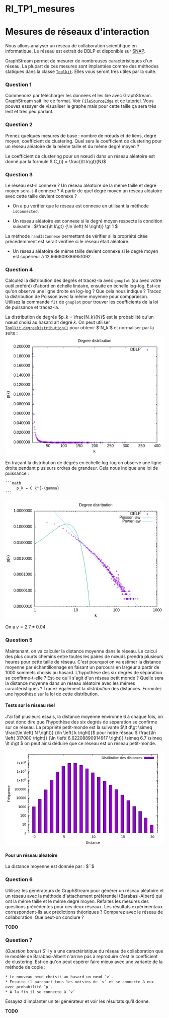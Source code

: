 # RI_TP1_mesures

# Mesures de réseaux d'interaction

Nous allons analyser un réseau de collaboration scientifique en informatique. Le réseau est extrait de DBLP et disponible sur [SNAP](https://snap.stanford.edu/data/com-DBLP.html).

GraphStream permet de mesurer de nombreuses caractéristiques d'un réseau. La plupart de ces mesures sont implantées comme des méthodes statiques dans la classe [`Toolkit`](https://data.graphstream-project.org/api/gs-algo/current/org/graphstream/algorithm/Toolkit.html). Elles vous seront très utiles par la suite.

### Question 1
Commencez par télécharger les données et les lire avec GraphStream. GraphStream sait lire ce format. Voir [`FileSourceEdge`](https://data.graphstream-project.org/api/gs-core/current/org/graphstream/stream/file/FileSourceEdge.html) et ce [tutoriel](http://graphstream-project.org/doc/Tutorials/Reading-files-using-FileSource/). Vous pouvez essayer de visualiser le graphe mais pour cette taille ça sera très lent et très peu parlant.

### Question 2
Prenez quelques mesures de base : nombre de nœuds et de liens, degré moyen, coefficient de clustering. Quel sera le coefficient de clustering pour un réseau aléatoire de la même taille et du même degré moyen ?

Le coefficient de clustering pour un nœud *i* dans un réseau aléatoire est donné par la formule
$` C_{i} = \frac{\lt k\gt}{N}`$


### Question 3
Le réseau est-il connexe ? Un réseau aléatoire de la même taille et degré moyen sera-t-il connexe ? À partir de quel degré moyen un réseau aléatoire avec cette taille devient connexe ?

- On a pu vérifier que le réseau est connexe en utilisant la méthode `isConnected`.

- Un réseau aléatoire est connexe si le degré moyen respecte la condition suivante : $`\frac{\lt k\gt} {\ln \left( N \right)} \gt   1  `$

La méthode `randIsConnexe` permettant de vérifier si la propriété citée précédemment est serait vérifiée si le réseau était aléatoire.

- Un réseau aléatoire de même taille devient connexe si le degré moyen est supérieur à 12.666909386951092




### Question 4
Calculez la distribution des degrés et tracez-la avec `gnuplot` (ou avec votre outil préféré) d'abord en échelle linéaire, ensuite en échelle log-log. Est-ce qu'on observe une ligne droite en log-log ? Que cela nous indique ? Tracez la distribution de Poisson avec la même moyenne pour comparaison. Utilisez la commande `fit` de `gnuplot` pour trouver les coefficients de la loi de puissance et tracez-la.

La distribution de degrés $`p_k = \frac{N_k}{N}`$ est la probabilité qu'un nœud choisi au hasard ait degré $`k`$. On peut utiliser [`Toolkit.degreeDistribution()`](https://data.graphstream-project.org/api/gs-algo/current/org/graphstream/algorithm/Toolkit.html#degreeDistribution(org.graphstream.graph.Graph)) pour obtenir $`N_k`$ et normaliser par la suite :
![distribution des degrés en echelle linéaire](tp1_mesures/data/dd_dblp2.png)


En traçant la distribution de degrés en échelle log-log on observe une ligne droite pendant plusieurs ordres de grandeur. Cela nous indique une loi de puissance :

    ```math
         p_k = C k^{-\gamma}
    ```


![distribution des degrés en loglog](tp1_mesures/data/dd_dblp.png)

On a $`\gamma = 2.7 \pm 0.04`$

### Question 5
Maintenant, on va calculer la distance moyenne dans le réseau. Le calcul des plus courts chemins entre toutes les paires de nœuds prendra plusieurs heures pour cette taille de réseau. C'est pourquoi on va estimer la distance moyenne par échantillonnage en faisant un parcours en largeur à partir de 1000 sommets choisis au hasard. L'hypothèse des six degrés de séparation se confirme-t-elle ? Est-ce qu'il s'agit d'un réseau petit monde ? Quelle sera la distance moyenne dans un réseau aléatoire avec les mêmes caractéristiques ? Tracez également la *distribution* des distances. Formulez une hypothèse sur la loi de cette distribution.
#### Tests sur le réseau réel
J'ai fait plusieurs essais, la distance moyenne environne 6 à chaque fois, on peut donc dire que l'hypothèse des six degrés de séparation se confirme sur ce réseau.
La propriété petit-monde est la suivante $`\lt d\gt \simeq \frac{\ln \left( N \right)} {\ln \left( k \right)}`$
pour notre réseau $` \frac{\ln \left( 317080 \right)} {\ln \left( 6.62208890914917 \right)} \simeq 6.7 \simeq \lt d\gt `$
on peut ainsi déduire que ce réseau est un réseau petit-monde.

![distribution des distances](tp1_mesures/data/distanceHisto.png)
#### Pour un réseau aléatoire
La distance moyenne est donnée par : $``$

### Question 6
Utilisez les générateurs de GraphStream pour générer un réseau aléatoire et un réseau avec la méthode d'attachement préférentiel (Barabasi-Albert) qui ont la même taille et le même degré moyen. Refaites les mesures des questions précédentes pour ces deux réseaux. Les résultats expérimentaux correspondent-ils aux prédictions théoriques ? Comparez avec le réseau de collaboration. Que peut-on conclure ?

**TODO**
### Question 7
(*Question bonus*) S'il y a une caractéristique du réseau de collaboration que le modèle de Barabasi-Albert n'arrive pas à reproduire c'est le coefficient de clustering. Est-ce qu'on peut espérer faire mieux avec une variante de la méthode de copie :

    * Le nouveau nœud choisit au hasard un nœud `v`.
    * Ensuite il parcourt tous les voisins de `v` et se connecte à eux avec probabilité `p`.
    * À la fin il se connecte à `v`

Essayez d'implanter un tel générateur et voir les résultats qu'il donne.

**TODO**
